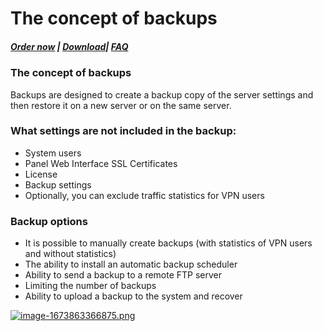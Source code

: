 # The concept of backups

##### [Order now](https://puqcloud.com/index.php?rp=/store/puqvpn) | [Download](https://download.puqcloud.com/cp/puqvpncp/)| [FAQ](https://faq.puqcloud.com/)

### The concept of backups

Backups are designed to create a backup copy of the server settings and then restore it on a new server or on the same server.

### What settings are not included in the backup:

- System users
- Panel Web Interface SSL Certificates
- License
- Backup settings
- Optionally, you can exclude traffic statistics for VPN users

### Backup options

- It is possible to manually create backups (with statistics of VPN users and without statistics)
- The ability to install an automatic backup scheduler
- Ability to send a backup to a remote FTP server
- Limiting the number of backups
- Ability to upload a backup to the system and recover

[![image-1673863366875.png](https://doc.puq.info/uploads/images/gallery/2023-01/scaled-1680-/image-1673863366875.png)](https://doc.puq.info/uploads/images/gallery/2023-01/image-1673863366875.png)
